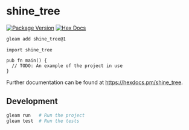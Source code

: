 # shine_tree

[![Package Version](https://img.shields.io/hexpm/v/shine_tree)](https://hex.pm/packages/shine_tree)
[![Hex Docs](https://img.shields.io/badge/hex-docs-ffaff3)](https://hexdocs.pm/shine_tree/)

```sh
gleam add shine_tree@1
```
```gleam
import shine_tree

pub fn main() {
  // TODO: An example of the project in use
}
```

Further documentation can be found at <https://hexdocs.pm/shine_tree>.

## Development

```sh
gleam run   # Run the project
gleam test  # Run the tests
```
